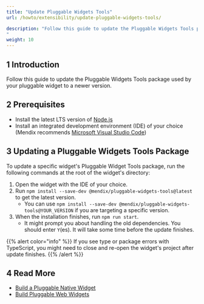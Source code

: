 ```yaml
---
title: "Update Pluggable Widgets Tools"
url: /howto/extensibility/update-pluggable-widgets-tools/

description: "Follow this guide to update the Pluggable Widgets Tools package used by your pluggable widget to a newer version.
"
weight: 10
---
```


## 1 Introduction

Follow this guide to update the Pluggable Widgets Tools package used by your pluggable widget to a newer version.

## 2 Prerequisites

* Install the latest LTS version of [Node.js](https://nodejs.org)
* Install an integrated development environment (IDE) of your choice (Mendix recommends [Microsoft Visual Studio Code](https://code.visualstudio.com/))

## 3 Updating a Pluggable Widgets Tools Package

To update a specific widget's Pluggable Widget Tools package, run the following commands at the root of the widget's directory:

1. Open the widget with the IDE of your choice.
1. Run `npm install --save-dev @mendix/pluggable-widgets-tools@latest` to get the latest version.
   * You can use `npm install --save-dev @mendix/pluggable-widgets-tools@YOUR_VERSION` if you are targeting a specific version.
1. When the installation finishes, run `npm run start`.
   * It might prompt you about handling the old dependencies. You should enter `Y`(es). It will take some time before the update finishes.

{{% alert color="info" %}}
If you see type or package errors with TypeScript, you might need to close and re-open the widget's project after update finishes.
{{% /alert %}}

## 4 Read More

* [Build a Pluggable Native Widget
](/howto/extensibility/build-native-widget/)
* [Build Pluggable Web Widgets](/howto/extensibility/pluggable-widgets/)
